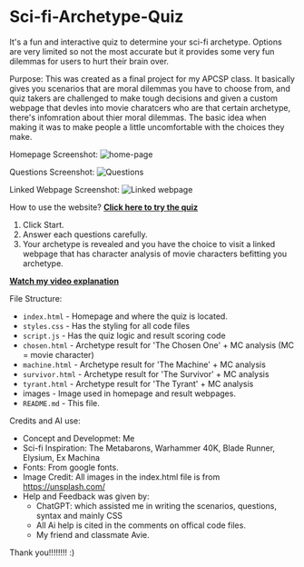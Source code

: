 # Sci-fi-Archetype-Quiz
It's a fun and interactive quiz to determine your sci-fi archetype. Options are very limited so not the most accurate but it provides some very fun dilemmas for users to hurt their brain over.

Purpose: This was created as a final project for my APCSP class. It basically gives you scenarios that are moral dilemmas you have to choose from, and quiz takers are challenged to make tough decisions and given a custom webpage that devles into movie charatcers who are that certain archetype, there's infomration about thier moral dilemmas. The basic idea when making it was to make people a little uncomfortable with the choices they make. 

Homepage Screenshot: 
![home-page](https://github.com/user-attachments/assets/f06afb01-abfe-4720-ba13-4dadc43cdec3)

Questions Screenshot: 
![Questions](https://github.com/user-attachments/assets/b5e002c5-dfc9-447d-96cf-3eec9dea7a72)

Linked Webpage Screenshot: 
![Linked webpage](https://github.com/user-attachments/assets/82472a55-b6f0-4f79-a1a2-965c9aa6b87f)


How to use the website?
[**Click here to try the quiz**](https://kohinoorsur.github.io/Sci-fi-Archetype-Quiz/)

1. Click Start.
2. Answer each questions carefully.
3. Your archetype is revealed and you have the choice to visit a linked webpage that has character analysis of movie characters befitting you archetype.

[**Watch my video explanation**](https://github.com/user-attachments/assets/c0f88c1f-0882-4051-9c69-924b54a020ad)

File Structure:
- `index.html` - Homepage and where the quiz is located.
- `styles.css` - Has the styling for all code files
- `script.js` -  Has the quiz logic and result scoring code
- `chosen.html` - Archetype result for 'The Chosen One' + MC analysis (MC = movie character)
- `machine.html` - Archetype result for 'The Machine' + MC analysis
- `survivor.html` - Archetype result for 'The Survivor' + MC analysis
- `tyrant.html` - Archetype result for 'The Tyrant' + MC analysis
- images - Image used in homepage and result webpages.
- `README.md` - This file.


Credits and AI use: 
- Concept and Developmet: Me
- Sci-fi Inspiration: The Metabarons, Warhammer 40K, Blade Runner, Elysium, Ex Machina
- Fonts: From google fonts.
- Image Credit: All images in the index.html file is from https://unsplash.com/
- Help and Feedback was given by:
    - ChatGPT: which assisted me in writing the scenarios, questions, syntax and mainly CSS
    - All Ai help is cited in the comments on offical code files.
    - My friend and classmate Avie.
  
 
Thank you!!!!!!!! :) 






